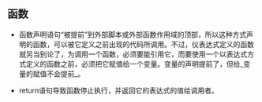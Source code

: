 ## 函数

* 函数声明语句“被提前”到外部脚本或外部函数作用域的顶部，所以这种方式声明的函数，可以被它定义之前出现的代码所调用。不过，仪表达式定义的函数就另当别论了，为调用一个函数，必须要能引用它，而要使用一个以表达式方式定义的函数之前，必须把它赋值给一个变量。变量的声明提前了，但给_变量的赋值不会提前_。

* return语句导致函数停止执行，并返回它的表达式的值给调用者。
